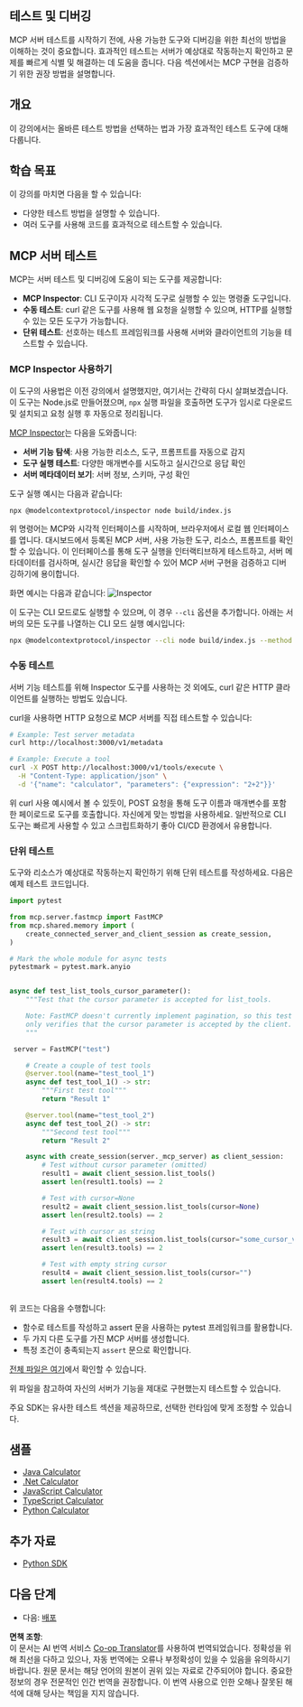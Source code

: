 <!--
CO_OP_TRANSLATOR_METADATA:
{
  "original_hash": "e25bc265a51244a7a2d93b3761543a1f",
  "translation_date": "2025-06-12T22:23:41+00:00",
  "source_file": "03-GettingStarted/08-testing/README.md",
  "language_code": "ko"
}
-->
## 테스트 및 디버깅

MCP 서버 테스트를 시작하기 전에, 사용 가능한 도구와 디버깅을 위한 최선의 방법을 이해하는 것이 중요합니다. 효과적인 테스트는 서버가 예상대로 작동하는지 확인하고 문제를 빠르게 식별 및 해결하는 데 도움을 줍니다. 다음 섹션에서는 MCP 구현을 검증하기 위한 권장 방법을 설명합니다.

## 개요

이 강의에서는 올바른 테스트 방법을 선택하는 법과 가장 효과적인 테스트 도구에 대해 다룹니다.

## 학습 목표

이 강의를 마치면 다음을 할 수 있습니다:

- 다양한 테스트 방법을 설명할 수 있습니다.
- 여러 도구를 사용해 코드를 효과적으로 테스트할 수 있습니다.

## MCP 서버 테스트

MCP는 서버 테스트 및 디버깅에 도움이 되는 도구를 제공합니다:

- **MCP Inspector**: CLI 도구이자 시각적 도구로 실행할 수 있는 명령줄 도구입니다.
- **수동 테스트**: curl 같은 도구를 사용해 웹 요청을 실행할 수 있으며, HTTP를 실행할 수 있는 모든 도구가 가능합니다.
- **단위 테스트**: 선호하는 테스트 프레임워크를 사용해 서버와 클라이언트의 기능을 테스트할 수 있습니다.

### MCP Inspector 사용하기

이 도구의 사용법은 이전 강의에서 설명했지만, 여기서는 간략히 다시 살펴보겠습니다. 이 도구는 Node.js로 만들어졌으며, `npx` 실행 파일을 호출하면 도구가 임시로 다운로드 및 설치되고 요청 실행 후 자동으로 정리됩니다.

[MCP Inspector](https://github.com/modelcontextprotocol/inspector)는 다음을 도와줍니다:

- **서버 기능 탐색**: 사용 가능한 리소스, 도구, 프롬프트를 자동으로 감지
- **도구 실행 테스트**: 다양한 매개변수를 시도하고 실시간으로 응답 확인
- **서버 메타데이터 보기**: 서버 정보, 스키마, 구성 확인

도구 실행 예시는 다음과 같습니다:

```bash
npx @modelcontextprotocol/inspector node build/index.js
```

위 명령어는 MCP와 시각적 인터페이스를 시작하며, 브라우저에서 로컬 웹 인터페이스를 엽니다. 대시보드에서 등록된 MCP 서버, 사용 가능한 도구, 리소스, 프롬프트를 확인할 수 있습니다. 이 인터페이스를 통해 도구 실행을 인터랙티브하게 테스트하고, 서버 메타데이터를 검사하며, 실시간 응답을 확인할 수 있어 MCP 서버 구현을 검증하고 디버깅하기에 용이합니다.

화면 예시는 다음과 같습니다: ![Inspector](../../../../translated_images/connect.141db0b2bd05f096fb1dd91273771fd8b2469d6507656c3b0c9df4b3c5473929.ko.png)

이 도구는 CLI 모드로도 실행할 수 있으며, 이 경우 `--cli` 옵션을 추가합니다. 아래는 서버의 모든 도구를 나열하는 CLI 모드 실행 예시입니다:

```sh
npx @modelcontextprotocol/inspector --cli node build/index.js --method tools/list
```

### 수동 테스트

서버 기능 테스트를 위해 Inspector 도구를 사용하는 것 외에도, curl 같은 HTTP 클라이언트를 실행하는 방법도 있습니다.

curl을 사용하면 HTTP 요청으로 MCP 서버를 직접 테스트할 수 있습니다:

```bash
# Example: Test server metadata
curl http://localhost:3000/v1/metadata

# Example: Execute a tool
curl -X POST http://localhost:3000/v1/tools/execute \
  -H "Content-Type: application/json" \
  -d '{"name": "calculator", "parameters": {"expression": "2+2"}}'
```

위 curl 사용 예시에서 볼 수 있듯이, POST 요청을 통해 도구 이름과 매개변수를 포함한 페이로드로 도구를 호출합니다. 자신에게 맞는 방법을 사용하세요. 일반적으로 CLI 도구는 빠르게 사용할 수 있고 스크립트화하기 좋아 CI/CD 환경에서 유용합니다.

### 단위 테스트

도구와 리소스가 예상대로 작동하는지 확인하기 위해 단위 테스트를 작성하세요. 다음은 예제 테스트 코드입니다.

```python
import pytest

from mcp.server.fastmcp import FastMCP
from mcp.shared.memory import (
    create_connected_server_and_client_session as create_session,
)

# Mark the whole module for async tests
pytestmark = pytest.mark.anyio


async def test_list_tools_cursor_parameter():
    """Test that the cursor parameter is accepted for list_tools.

    Note: FastMCP doesn't currently implement pagination, so this test
    only verifies that the cursor parameter is accepted by the client.
    """

 server = FastMCP("test")

    # Create a couple of test tools
    @server.tool(name="test_tool_1")
    async def test_tool_1() -> str:
        """First test tool"""
        return "Result 1"

    @server.tool(name="test_tool_2")
    async def test_tool_2() -> str:
        """Second test tool"""
        return "Result 2"

    async with create_session(server._mcp_server) as client_session:
        # Test without cursor parameter (omitted)
        result1 = await client_session.list_tools()
        assert len(result1.tools) == 2

        # Test with cursor=None
        result2 = await client_session.list_tools(cursor=None)
        assert len(result2.tools) == 2

        # Test with cursor as string
        result3 = await client_session.list_tools(cursor="some_cursor_value")
        assert len(result3.tools) == 2

        # Test with empty string cursor
        result4 = await client_session.list_tools(cursor="")
        assert len(result4.tools) == 2
    
```

위 코드는 다음을 수행합니다:

- 함수로 테스트를 작성하고 assert 문을 사용하는 pytest 프레임워크를 활용합니다.
- 두 가지 다른 도구를 가진 MCP 서버를 생성합니다.
- 특정 조건이 충족되는지 `assert` 문으로 확인합니다.

[전체 파일은 여기](https://github.com/modelcontextprotocol/python-sdk/blob/main/tests/client/test_list_methods_cursor.py)에서 확인할 수 있습니다.

위 파일을 참고하여 자신의 서버가 기능을 제대로 구현했는지 테스트할 수 있습니다.

주요 SDK는 유사한 테스트 섹션을 제공하므로, 선택한 런타임에 맞게 조정할 수 있습니다.

## 샘플

- [Java Calculator](../samples/java/calculator/README.md)
- [.Net Calculator](../../../../03-GettingStarted/samples/csharp)
- [JavaScript Calculator](../samples/javascript/README.md)
- [TypeScript Calculator](../samples/typescript/README.md)
- [Python Calculator](../../../../03-GettingStarted/samples/python)

## 추가 자료

- [Python SDK](https://github.com/modelcontextprotocol/python-sdk)

## 다음 단계

- 다음: [배포](../09-deployment/README.md)

**면책 조항**:  
이 문서는 AI 번역 서비스 [Co-op Translator](https://github.com/Azure/co-op-translator)를 사용하여 번역되었습니다. 정확성을 위해 최선을 다하고 있으나, 자동 번역에는 오류나 부정확성이 있을 수 있음을 유의하시기 바랍니다. 원문 문서는 해당 언어의 원본이 권위 있는 자료로 간주되어야 합니다. 중요한 정보의 경우 전문적인 인간 번역을 권장합니다. 이 번역 사용으로 인한 오해나 잘못된 해석에 대해 당사는 책임을 지지 않습니다.
